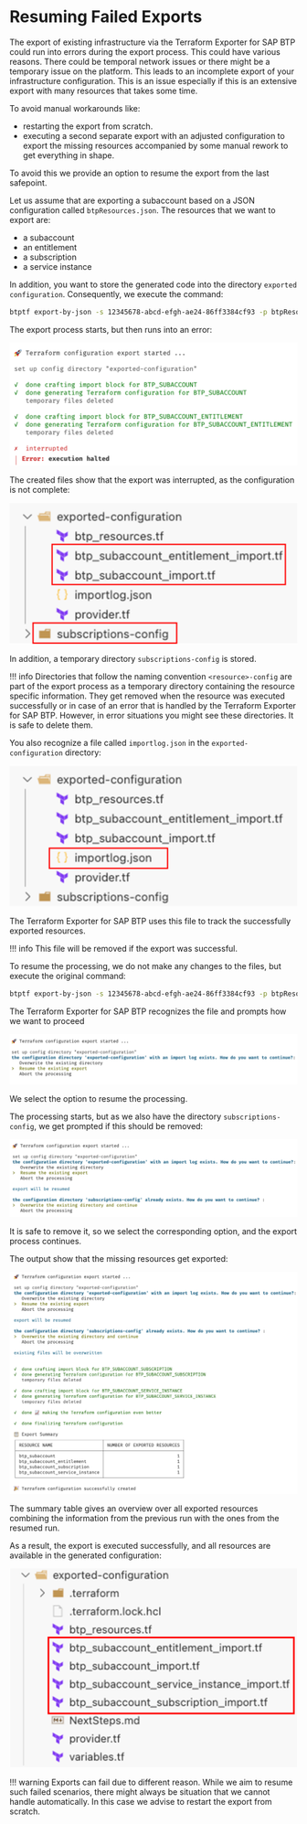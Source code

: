 # Resuming Failed Exports

The export of existing infrastructure via the Terraform Exporter for SAP BTP could run into errors during the export process. This could have various reasons. There could be temporal network issues or there might be a temporary issue on the platform.
This leads to an incomplete export of your infrastructure configuration. This is an issue especially if this is an extensive export with many resources that takes some time.

To avoid manual workarounds like:

- restarting the export from scratch.
- executing a second separate export with an adjusted configuration to export the missing resources accompanied by some manual rework to get everything in shape.

To avoid this we provide an option to resume the export from the last safepoint.

Let us assume that are exporting a subaccount based on a JSON configuration called `btpResources.json`. The resources that we want to export are:

- a subaccount
- an entitlement
- a subscription
- a service instance

In addition, you want to store the generated code into the directory `exported configuration`. Consequently, we execute the command:

```bash
btptf export-by-json -s 12345678-abcd-efgh-ae24-86ff3384cf93 -p btpResources.json -c exported-configuration
```

The export process starts, but then runs into an error:

![Console Output of failed export run](img/export-failed.png)


The created files show that the export was interrupted, as the configuration is not complete:

![Created files after failed export run](img/incomplete-export-files.png)

In addition, a temporary directory `subscriptions-config` is stored.

!!! info
    Directories that follow the naming convention `<resource>-config` are part of the export process as a temporary directory containing the resource specific information. They get removed when the resource was executed successfully or in case of an error that is handled by the Terraform Exporter for SAP BTP. However, in error situations you might see these directories. It is safe to delete them.

You also recognize a file called `importlog.json` in the `exported-configuration` directory:

![File importlog.json as part of failed export run](img/incomplete-export-log.png)

The Terraform Exporter for SAP BTP uses this file to track the successfully exported resources.

!!! info
    This file will be removed if the export was successful.

To resume the processing, we do not make any changes to the files, but execute the original command:

```bash
btptf export-by-json -s 12345678-abcd-efgh-ae24-86ff3384cf93 -p btpResources.json -c exported-configuration
```

The Terraform Exporter for SAP BTP recognizes the file and prompts how we want to proceed

![Repeat export - prompt for resume based on log](img/resume-step1.png)

We select the option to resume the processing.

The processing starts, but as we also have the directory `subscriptions-config`, we get prompted if this should be removed:

![Repeat export - prompt for removing temporary directory](img/resume-step2.png)

It is safe to remove it, so we select the corresponding option, and the export process continues.

The output show that the missing resources get exported:

![Repeat export - console output after success](img/resumed-export-result.png)

The summary table gives an overview over all exported resources combining the information from the previous run with the ones from the resumed run.

As a result, the export is executed successfully, and all resources are available in the generated configuration:

![Repeat export - created files](img/resume-result-files.png)

!!! warning
    Exports can fail due to different reason. While we aim to resume such failed scenarios, there might always be situation that we cannot handle automatically. In this case we advise to restart the export from scratch.
